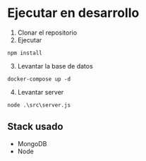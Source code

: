 # Ejecutar en desarrollo

1. Clonar el repositorio
2. Ejecutar
```
npm install
```
3. Levantar la base de datos
```
docker-compose up -d
```
4. Levantar server
```
node .\src\server.js
```

## Stack usado
* MongoDB
* Node